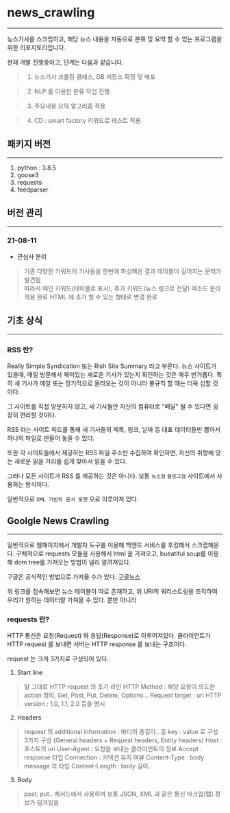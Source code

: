 # news_crawling
-------
뉴스기사를 스크랩하고, 해당 뉴스 내용을 자동으로 분류 및 요약 할 수 있는 프로그램을 위한 리포지토리입니다.

현재 개발 진행중이고, 단계는 다음과 같습니다.

> 1. 뉴스기사 크롤링 클래스, DB 저장소 확정 및 배포

> 2. NLP 를 이용한 분류 작업 진행

> 3. 주요내용 요약 알고리즘 적용

> 4. CD : smart factory 키워드로 테스트 적용     

## 패키지 버전
--------
1. python : 3.8.5
2. goose3
3. requests
4. feedparser

## 버전 관리
------
### __21-08-11__

* 관심사 분리
> 기존 다양한 키워드의 기사들을 한번에 파싱해온 결과 테이블이 길어지는 문제가 발견됨     
> 따라서 메인 키워드(테이블로 표시), 추가 키워드(뉴스 링크로 전달) 메소드 분리 적용 완료
> HTML 에 추가 할 수 있는 형태로 변경 완료    

## 기초 상식
-------
### RSS 란?
Really Simple Syndication 또는 Rish Site Summary 라고 부른다.
뉴스 사이트가 있을때, 매일 방문해서 재미있는 새로운 기사가 있는지 확인하는 것은 매우 번거롭다. 특히 새 기사가 메일 또는 정기적으로 올라오는 것이 아니라 불규칙 할 때는 더욱 심할 것이다.

그 사이트를 직접 방문하지 않고, 새 기사들만 자신의 컴퓨터로 "배달" 될 수 있다면 굉장히 편리할 것이다.

RSS 라는 사이트 피드를 통해 새 기사들의 제목, 링크, 날짜 등 대표 데이터들만 뽑아서 하나의 파일로 만들어 놓을 수 있다.

또한 각 사이트들에서 제공하는 RSS 파일 주소만 수집하여 확인하면, 자신의 취향에 맞는 새로운 읽을 거리를 쉽게 찾아서 읽을 수 있다.

그러나 모든 사이트가 RSS 를 제공하는 것은 아니다. 보통 `뉴스형` `블로그형` 사이트에서 사용하는 방식이다.

일반적으로 `XML 기반의 문서 포맷` 으로 이루어져 있다.

## Goolgle News Crawling
------
일반적으로 웹패이지에서 개발자 도구를 이용해 백엔드 서비스를 후킹해서 스크랩해온다.
구체적으로 requests 모듈을 사용해서 html 을 가져오고, bueatiful soup를 이용해 dom tree를 가져오는 방법이 널리 알려져있다.

구글은 공식적인 방법으로 가져올 수가 있다. 
[구글뉴스](https://news.google.com/search?q=%EC%8A%A4%EB%A7%88%ED%8A%B8%ED%8C%A9%ED%86%A0%EB%A6%AC&hl=ko&gl=KR&ceid=KR%3Ako)

위 링크를 접속해보면 뉴스 테이블이 따로 존재하고, 위 URI의 쿼리스트링을 조작하여 우리가 원하는 데이터랄 가져올 수 있다. 뿐만 아니라 


### requests 란?
HTTP 통신은 요청(Request) 와 응답(Response)로 이루어져있다. 클라이언트가 HTTP request 를 보내면 서버는 HTTP response 를 보내는 구조이다.

request 는 크게 3가지로 구성되어 있다.
1. Start line
> 말 그대로 HTTP request 의 초기 라인
> HTTP Method : 해당 요청이 의도한 action 정의, Get, Post, Put, Delete, Options...
> Request target : uri
> HTTP version : 1.0, 1.1, 2.0 등을 명시

2. Headers
> request 의 additional information : 바디의 총길이.. 등
> key : value 로 구성
> 3가지 구성 (General headers + Request headers, Entity headers)
> Host : 호스트의 uri
> User-Agent : 요청을 보내는 클라이언트의 정보
> Accept : response 타입
> Connection : 커넥션 유지 여뷰
> Content-Type : body message 의 타입
> Content-Length : body 길이..

3. Body
> post, put.. 메서드에서 사용하며 보통 JSON, XML 과 같은 통신 마크업(맵) 정보가 담겨있음